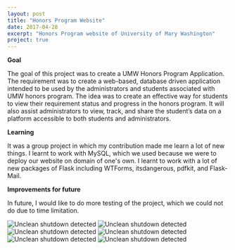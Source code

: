 ```yaml
---
layout: post
title: "Honors Program Website"
date: 2017-04-28
excerpt: "Honors Program website of University of Mary Washington"
project: true
---
```



**Goal**

The goal of this project was to create a UMW Honors Program Application. The requirement was to create a web-based, database driven application intended to be used by the administrators and students associated with UMW honors program. The idea was to create an effective way for students to view their requirement status and progress in the honors program. It will also assist administrators to view, track, and share the student’s data on a platform accessible to both students and administrators.



**Learning**


It was a group project in which my contribution made me learn a lot of new things. I learnt to work with MySQL, which we used because we were to deploy our website on domain of one's own. I learnt to work with a lot of new packages of Flask including WTForms, itsdangerous, pdfkit, and Flask-Mail. 



**Improvements for future**


In future, I would like to do more testing of the project, which we could not do due to time limitation. 

![Unclean shutdown detected](//lailashaikh.github.io/assets/img/UMWHonorsScreenShots/WelcomePage.png)
![Unclean shutdown detected](//lailashaikh.github.io/assets/img/UMWHonorsScreenShots/LoginHonors.png)
![Unclean shutdown detected](//lailashaikh.github.io/assets/img/UMWHonorsScreenShots/StudentDash.png)
![Unclean shutdown detected](//lailashaikh.github.io/assets/img/UMWHonorsScreenShots/DownloadChecksheet.png)
![Unclean shutdown detected](//lailashaikh.github.io/assets/img/UMWHonorsScreenShots/PdfChecksheet.png)
![Unclean shutdown detected](//lailashaikh.github.io/assets/img/UMWHonorsScreenShots/Admin_dash.jpeg)

